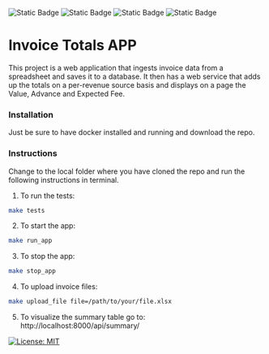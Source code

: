 ![Static Badge](https://img.shields.io/badge/Django-092E20?style=for-the-badge&logo=django&logoColor=green)
![Static Badge](https://img.shields.io/static/v1?style=for-the-badge&message=Celery&color=37814A&logo=Celery&logoColor=FFFFFF&label)
![Static Badge](https://img.shields.io/badge/Redis-DC382D?style=for-the-badge&logo=redis&logoColor=white) 
![Static Badge](https://img.shields.io/badge/postgresql-4169e1?style=for-the-badge&logo=postgresql&logoColor=white) 

# Invoice Totals  APP

This project is a web application that ingests invoice data from a spreadsheet and saves it to a database. 
It then has a web service that adds up the totals on a per-revenue source basis and displays on a page the Value, Advance and Expected Fee.

### Installation
Just be sure to have docker installed and running and download the repo.

### Instructions
Change to the local folder where you have cloned the repo and run the following instructions in terminal.

1. To run the tests:
```bash
make tests
```

2. To start the app:
```bash
make run_app
```

3. To stop the app:
```bash
make stop_app
```

4. To upload invoice files:
```bash
make upload_file file=/path/to/your/file.xlsx
```

5. To visualize the summary table go to: http://localhost:8000/api/summary/


 [![License: MIT](https://img.shields.io/badge/License-MIT-yellow.svg)](https://opensource.org/licenses/MIT)
